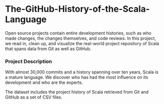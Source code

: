 # The-GitHub-History-of-the-Scala-Language
Open source projects contain entire development histories, such as who made changes, the changes themselves, and code reviews. In this project, we read in, clean up, and visualize the real-world project repository of Scala that spans data from Git as well as GitHub.

### Project Description
With almost 30,000 commits and a history spanning over ten years, Scala is a mature language. We discover who has had the most influence on its development and who are the experts.

The dataset includes the project history of Scala retrieved from Git and GitHub as a set of CSV files.
